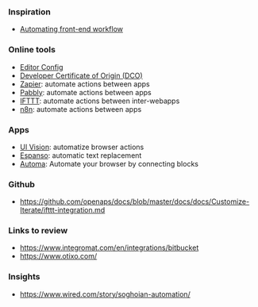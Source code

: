 ### Inspiration
* [Automating front-end workflow](https://speakerdeck.com/addyosmani/automating-front-end-workflow?slide=15)

### Online tools
* [Editor Config](https://editorconfig.org/#example-file)
* [Developer Certificate of Origin (DCO)](https://probot.github.io/apps/dco/)
* [Zapier](https://zapier.com/): automate actions between apps
* [Pabbly](https://www.pabbly.com/): automate actions between apps
* [IFTTT](https://ifttt.com/): automate actions between inter-webapps
* [n8n](https://n8n.io/): automate actions between apps

### Apps
* [UI Vision](https://ui.vision/): automatize browser actions
* [Espanso](https://espanso.org/): automatic text replacement
* [Automa](https://www.automa.site/): Automate your browser by connecting blocks

### Github
* https://github.com/openaps/docs/blob/master/docs/docs/Customize-Iterate/ifttt-integration.md

### Links to review
* https://www.integromat.com/en/integrations/bitbucket
* https://www.otixo.com/

### Insights
* https://www.wired.com/story/soghoian-automation/
